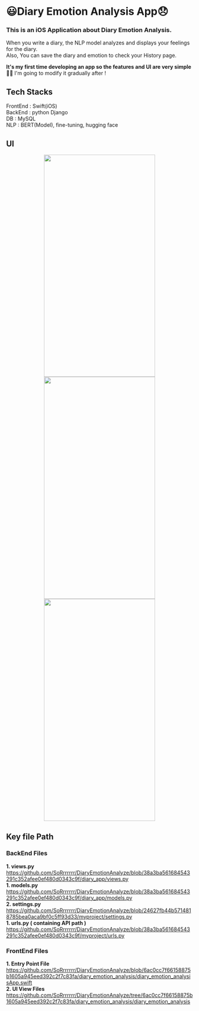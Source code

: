 <!-- 들어가야 하는 내용 
      프로젝트명, app이 무엇을 하는지, 왜 그 기술을 사용했는지, 당면한 문제나 나중에 추가하고 싶은 기능이 있는지, 프로젝트 설치 및 실행 방법 -->
# 😃Diary Emotion Analysis App😞
### This is an iOS Application about Diary Emotion Analysis.<br>
When you write a diary, the NLP model analyzes and displays your feelings for the diary. <br>
Also, You can save the diary and emotion to check your History page. <br>

**It's my first time developing an app so the features and UI are very simple 🥲😅**
I'm going to modify it gradually after !

## Tech Stacks
FrontEnd : Swift(iOS) <br>
BackEnd : python Django <br>
DB : MySQL <br>
NLP : BERT(Model), fine-tuning, hugging face

## UI
<!-- 바꾼 모델은 맘에 안드므로 일단 이미지 이걸로 해두고 다음에 수정하기 -->
<p align="center">
      
<img src="https://github.com/user-attachments/assets/430312fd-8047-47dd-aab9-62c687258b91" width="300" height="600"/>
<img src="https://github.com/user-attachments/assets/dd70471b-5568-4466-a71a-e639688909e4" width="300" height="600"/>
<img src="https://github.com/user-attachments/assets/68a52cc1-c8d9-4ea3-aa70-77c77c95aab5" width="300" height="600"/>
</p>

## Key file Path
### BackEnd Files
**1. views.py** 
https://github.com/SoRrrrrrr/DiaryEmotionAnalyze/blob/38a3ba561684543291c352afee0ef480d0343c9f/diary_app/views.py <br>
**1. models.py** 
https://github.com/SoRrrrrrr/DiaryEmotionAnalyze/blob/38a3ba561684543291c352afee0ef480d0343c9f/diary_app/models.py <br>
**2. settings.py**
https://github.com/SoRrrrrrr/DiaryEmotionAnalyze/blob/24627fb44b5714818785bea0aca9bf0c5ff93d33/myproject/settings.py <br>
**1. urls.py ( containing API path )** 
https://github.com/SoRrrrrrr/DiaryEmotionAnalyze/blob/38a3ba561684543291c352afee0ef480d0343c9f/myproject/urls.py <br>
### FrontEnd Files
**1. Entry Point File**
https://github.com/SoRrrrrrr/DiaryEmotionAnalyze/blob/6ac0cc7f66158875b1605a945eed392c2f7c83fa/diary_emotion_analysis/diary_emotion_analysisApp.swift <br>
**2. UI View Files**
https://github.com/SoRrrrrrr/DiaryEmotionAnalyze/tree/6ac0cc7f66158875b1605a945eed392c2f7c83fa/diary_emotion_analysis/diary_emotion_analysis <br>
